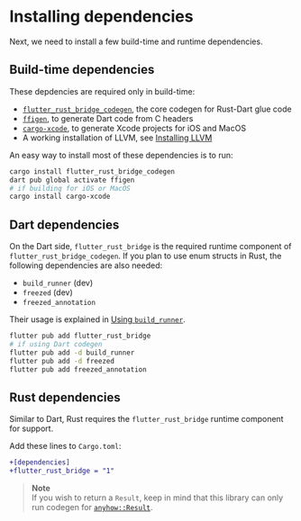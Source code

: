 # Installing dependencies

Next, we need to install a few build-time and runtime dependencies.

## Build-time dependencies

These depdencies are required only in build-time:

- [`flutter_rust_bridge_codegen`](https://lib.rs/crates/flutter_rust_bridge_codegen), the core codegen for Rust-Dart glue code
- [`ffigen`](https://pub.dev/packages/ffigen), to generate Dart code from C headers
- [`cargo-xcode`](https://lib.rs/crates/cargo-xcode), to generate Xcode projects for iOS and MacOS
- A working installation of LLVM, see [Installing LLVM](https://pub.dev/packages/ffigen#installing-llvm)

An easy way to install most of these dependencies is to run:

```bash
cargo install flutter_rust_bridge_codegen
dart pub global activate ffigen
# if building for iOS or MacOS
cargo install cargo-xcode
```

## Dart dependencies

On the Dart side, `flutter_rust_bridge` is the required runtime component of
`flutter_rust_bridge_codegen`. If you plan to use enum structs in Rust, the
following dependencies are also needed:

- `build_runner` (dev)
- `freezed` (dev)
- `freezed_annotation`

Their usage is explained in [Using `build_runner`](../generate/build_runner.md).

```bash
flutter pub add flutter_rust_bridge
# if using Dart codegen
flutter pub add -d build_runner
flutter pub add -d freezed
flutter pub add freezed_annotation
```

## Rust dependencies

Similar to Dart, Rust requires the `flutter_rust_bridge` runtime component for support.

Add these lines to `Cargo.toml`:

```diff
+[dependencies]
+flutter_rust_bridge = "1"
```

> **Note** \
> If you wish to return a `Result`, keep in mind that this library can only run codegen
> for [`anyhow::Result`](https://docs.rs/anyhow/latest/anyhow/type.Result.html).
